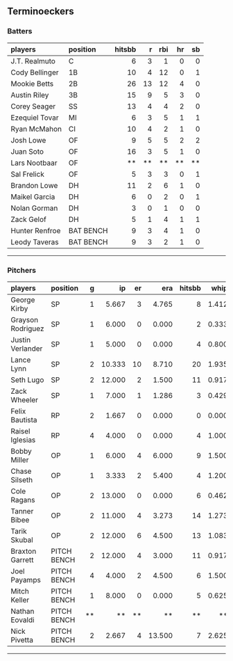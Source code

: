 ## Terminoeckers

### Batters

 
|players        |position  | hitsbb|  r| rbi| hr| sb| 
|:--------------|:---------|------:|--:|---:|--:|--:| 
|J.T. Realmuto  |C         |      6|  3|   1|  0|  0| 
|Cody Bellinger |1B        |     10|  4|  12|  0|  1| 
|Mookie Betts   |2B        |     26| 13|  12|  4|  0| 
|Austin Riley   |3B        |     15|  9|   5|  3|  0| 
|Corey Seager   |SS        |     13|  4|   4|  2|  0| 
|Ezequiel Tovar |MI        |      6|  3|   5|  1|  1| 
|Ryan McMahon   |CI        |     10|  4|   2|  1|  0| 
|Josh Lowe      |OF        |      9|  5|   5|  2|  2| 
|Juan Soto      |OF        |     16|  3|   5|  1|  0| 
|Lars Nootbaar  |OF        |     **| **|  **| **| **| 
|Sal Frelick    |OF        |      5|  3|   3|  0|  1| 
|Brandon Lowe   |DH        |     11|  2|   6|  1|  0| 
|Maikel Garcia  |DH        |      6|  0|   2|  0|  1| 
|Nolan Gorman   |DH        |      3|  0|   1|  0|  0| 
|Zack Gelof     |DH        |      5|  1|   4|  1|  1| 
|Hunter Renfroe |BAT BENCH |      9|  3|   4|  1|  0| 
|Leody Taveras  |BAT BENCH |      9|  3|   2|  1|  0| 

* * *

### Pitchers

 
|players           |position    |  g|     ip| er|    era| hitsbb|  whip| so|  w| sv| 
|:-----------------|:-----------|--:|------:|--:|------:|------:|-----:|--:|--:|--:| 
|George Kirby      |SP          |  1|  5.667|  3|  4.765|      8| 1.412|  9|  0|  0| 
|Grayson Rodriguez |SP          |  1|  6.000|  0|  0.000|      2| 0.333|  6|  1|  0| 
|Justin Verlander  |SP          |  1|  5.000|  0|  0.000|      4| 0.800|  7|  1|  0| 
|Lance Lynn        |SP          |  2| 10.333| 10|  8.710|     20| 1.935|  2|  1|  0| 
|Seth Lugo         |SP          |  2| 12.000|  2|  1.500|     11| 0.917| 10|  1|  0| 
|Zack Wheeler      |SP          |  1|  7.000|  1|  1.286|      3| 0.429| 10|  1|  0| 
|Felix Bautista    |RP          |  2|  1.667|  0|  0.000|      0| 0.000|  1|  0|  1| 
|Raisel Iglesias   |RP          |  4|  4.000|  0|  0.000|      4| 1.000|  5|  0|  2| 
|Bobby Miller      |OP          |  1|  6.000|  4|  6.000|      9| 1.500|  4|  1|  0| 
|Chase Silseth     |OP          |  1|  3.333|  2|  5.400|      4| 1.200|  3|  0|  0| 
|Cole Ragans       |OP          |  2| 13.000|  0|  0.000|      6| 0.462| 20|  1|  0| 
|Tanner Bibee      |OP          |  2| 11.000|  4|  3.273|     14| 1.273| 13|  1|  0| 
|Tarik Skubal      |OP          |  2| 12.000|  6|  4.500|     13| 1.083| 16|  0|  0| 
|Braxton Garrett   |PITCH BENCH |  2| 12.000|  4|  3.000|     11| 0.917|  4|  1|  0| 
|Joel Payamps      |PITCH BENCH |  4|  4.000|  2|  4.500|      6| 1.500|  3|  0|  0| 
|Mitch Keller      |PITCH BENCH |  1|  8.000|  0|  0.000|      5| 0.625|  6|  1|  0| 
|Nathan Eovaldi    |PITCH BENCH | **|     **| **|     **|     **|    **| **| **| **| 
|Nick Pivetta      |PITCH BENCH |  2|  2.667|  4| 13.500|      7| 2.625|  5|  1|  0| 


* * *


